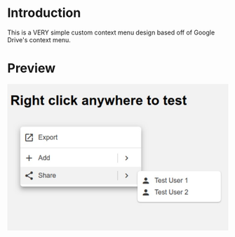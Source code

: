 # Introduction
This is a VERY simple custom context menu design based off of Google Drive's context menu.

# Preview
![preview image](https://github.com/amattu2/custom-context-menu/blob/master/demo.jpg)

